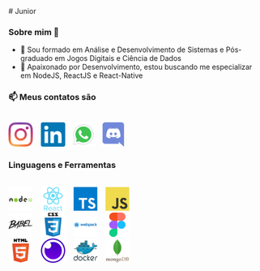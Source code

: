 <!DOCTYPE html>
<html lang="en">

<body>
# Junior

### Sobre mim 👋


- 🔭 Sou formado em Análise e Desenvolvimento de Sistemas e Pós-graduado em Jogos Digitais e Ciência de Dados
- 🌱 Apaixonado por Desenvolvimento, estou buscando me especializar em NodeJS, ReactJS e React-Native 
 
<h3>📫 Meus contatos são</h3>
<br/> 
<div style="align:center">
<a href="https://www.instagram.com/junior_qb__/" ><img src="images/Instagran.svg" style="width:48px"></a> &nbsp;&nbsp;
<a href="https://www.linkedin.com/in/florivaldo-dos-santos-junior-618138122/" ><img src="images/Linkedin.svg" style="width:48px"></a>&nbsp;&nbsp;
<a href="https://api.whatsapp.com/send?phone=5541998013918" ><img src="images/whatsapp.svg" style="width:48px"></a>&nbsp;&nbsp;
<a href="https://discordapp.com/users/JuniorQb#8286"><img src="images/Discord.svg" style="width:48px"></a>&nbsp;&nbsp;
</div>

<h3>Linguagens e Ferramentas</h3>
<br/> 
<div style="align:center">
<img src="images/nodejs.svg" style="width:48px"> &nbsp;&nbsp;
<img src="images/react2.svg" style="width:48px"> &nbsp;&nbsp;
<img src="images/typescript.svg" style="width:48px"> &nbsp;&nbsp;
<img src="images/javascript.svg" style="width:48px"> &nbsp;&nbsp;

</div>
<div style="align:center">
<img src="images/Babel.svg" style="width:48px"> &nbsp;&nbsp;
<img src="images/css3.svg" style="width:48px"> &nbsp;&nbsp;
<img src="images/webpack.svg" style="width:48px"> &nbsp;&nbsp;
<img src="images/Figma.svg" style="width:48px"> &nbsp;&nbsp;
</div>
<div style="align:center">
<img src="images/html5.svg" style="width:48px"> &nbsp;&nbsp;
<img src="images/insomnia.svg" style="width:48px"> &nbsp;&nbsp;
<img src="images/docker.svg" style="width:48px"> &nbsp;&nbsp;
<img src="images/mongodb.svg" style="width:48px"> &nbsp;&nbsp;
</div>



</body>
</html>




